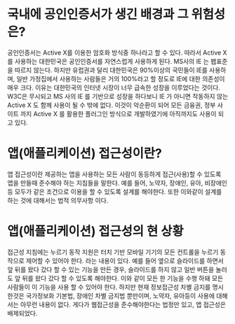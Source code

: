 # 국내에 공인인증서가 생긴 배경과 그 위험성은?
공인인증서는 Active X를 이용한 암호화 방식중 하나라고 할 수 있다. 따라서 Active X를 사용하는 대한민국은 공인인증서를 자연스럽게 사용하게 된다.
MS사의 IE 는 왭표준을 따르지 않는다.
하지만 유럽권과 달리 대한민국은 90%이상의 국민들이 IE를 사용하며, 일반 가정집에서 사용하는 사람들은 거의 100%라고 할 정도로 IE에 대한 의존성이 매우 크다.
이유는 대한민국의 인터넷 시장이 너무 급속한 성장을 이루었다는 것이다.
W3C은 무시되고 MS 사의 IE 를 기반으로 성장을 하다보니 IE 가 아니면 작동하지 않는
 Active X 도 함께 사용이 될 수 밖에 없다.
이것이 악순환이 되어 모든 금융권, 정부 사이트 까지 Active X 를 활용한 플러그인 방식으로 개발하였기에 아직까지도 사용이 되고 있다.

# 앱(애플리케이션) 접근성이란?
앱 접근성이란 제공하는 앱을 사용하는 모든 사람이 동등하게 접근(사용)할 수 있도록 앱을 만들때 준수해야 하는 지침들을 말한다. 예를 들어, 노약자, 장애인, 유아, 비장애인등 모두가 같은 조건으로 이용을 할 수 있도록 설계를 해야한다. 또한 이와같이 설계를 하는 것에 대해서는 법적 의무사항 이다.

# 앱(애플리케이션) 접근성의 현 상황
접근성 지침에는 누르기 동작 지원은 터치 기반 모바일 기기의 모든 컨트롤을 누르기 동작으로 제어할 수 있어야 한다. 라는 내용이 있다. 예를 들어 옆으로 슬라이드를 하면서 앞 뒤를 왔다 갔다 할 수 있는 기능을 만든 경우, 슬라이드를 하지 않고 일반 버튼을 눌러도 앞 뒤를 왔다 갔다 할 수 있도록 해야한다.
이와 같이 모든 한 기능을 수행 하돼 모든 사람들이 이 기능을 사용 할 수 있어야 한다. 하지만 현재 정보접근성 차별 금지를 명시한것은 국가정보화 기본법, 장애인 차별 금지법 뿐만이며, 노약자, 유아등이 사용에 대해서는 아무런 내용이 없다. 게다가 웹접근성을 준수해야한다는 법정만 있고, 앱 접근성은 배제되었다.
